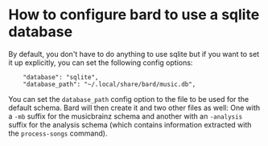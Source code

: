 # How to configure bard to use a sqlite database

By default, you don't have to do anything to use sqlite but if you want to set it up explicitly, you can set the following config options:

```
    "database": "sqlite",
    "database_path": "~/.local/share/bard/music.db",
```

You can set the `database_path` config option to the file to be used for the default schema. Bard will then create it and two
other files as well: One with a `-mb` suffix for the musicbrainz schema and another with an `-analysis` suffix
for the analysis schema (which contains information extracted with the `process-songs` command).
